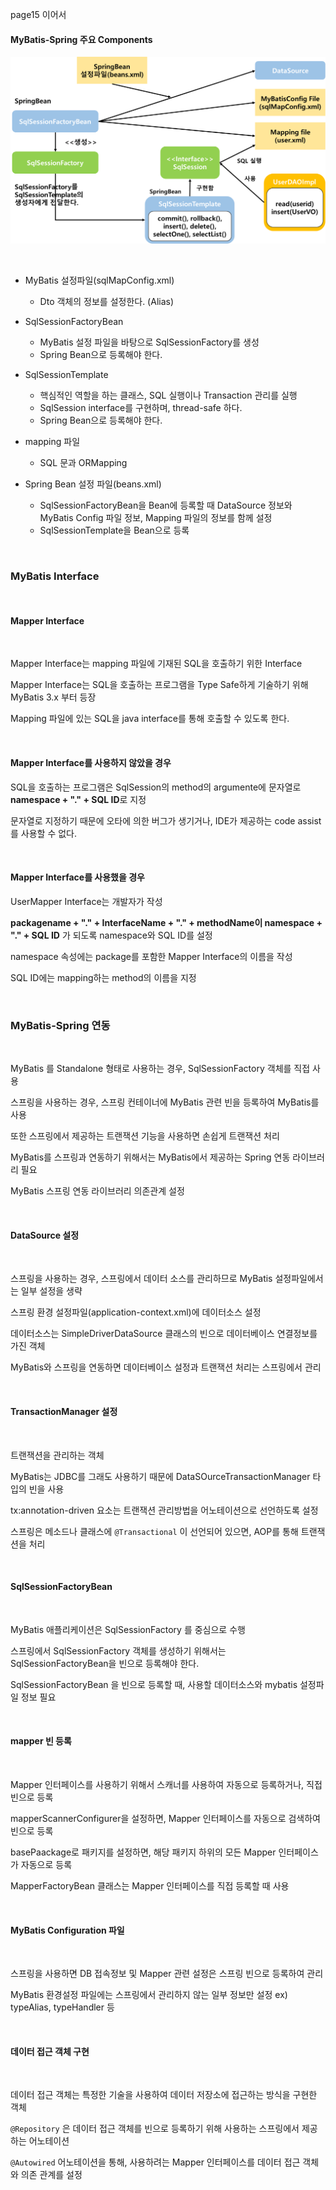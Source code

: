 page15 이어서

#### MyBatis-Spring 주요 Components

![](/img/inner%20ing/MyBatisSpringComponents.png)

<br>

- MyBatis 설정파일(sqlMapConfig.xml)
  - Dto 객체의 정보를 설정한다. (Alias)

- SqlSessionFactoryBean
  - MyBatis 설정 파일을 바탕으로 SqlSessionFactory를 생성
  - Spring Bean으로 등록해야 한다.

- SqlSessionTemplate
  - 핵심적인 역할을 하는 클래스, SQL 실행이나 Transaction 관리를 실행
  - SqlSession interface를 구현하며, thread-safe 하다.
  - Spring Bean으로 등록해야 한다.

- mapping 파일
  - SQL 문과 ORMapping

- Spring Bean 설정 파일(beans.xml)
  - SqlSessionFactoryBean을 Bean에 등록할 때 DataSource 정보와 MyBatis Config 파일 정보, Mapping 파일의 정보를 함께 설정
  - SqlSessionTemplate을 Bean으로 등록

<br>

### MyBatis Interface

<br>

#### Mapper Interface

<br>

Mapper Interface는 mapping 파일에 기재된 SQL을 호출하기 위한 Interface

Mapper Interface는 SQL을 호출하는 프로그램을 Type Safe하게 기술하기 위해 MyBatis 3.x 부터 등장

Mapping 파일에 있는 SQL을 java interface를 통해 호출할 수 있도록 한다.

<br>

#### Mapper Interface를 사용하지 않았을 경우

SQL을 호출하는 프로그램은 SqlSession의 method의 argumente에 문자열로 **namespace + "." + SQL ID**로 지정

문자열로 지정하기 때문에 오타에 의한 버그가 생기거나, IDE가 제공하는 code assist를 사용할 수 없다.

<br>

#### Mapper Interface를 사용했을 경우

UserMapper Interface는 개발자가 작성

**packagename + "." + InterfaceName + "." + methodName이 namespace + "." + SQL ID** 가 되도록 namespace와 SQL ID를 설정

namespace 속성에는 package를 포함한 Mapper Interface의 이름을 작성

SQL ID에는 mapping하는 method의 이름을 지정

<br>

### MyBatis-Spring 연동

<br>

MyBatis 를 Standalone 형태로 사용하는 경우, SqlSessionFactory 객체를 직접 사용

스프링을 사용하는 경우, 스프링 컨테이너에 MyBatis 관련 빈을 등록하여 MyBatis를 사용

또한 스프링에서 제공하는 트랜잭션 기능을 사용하면 손쉽게 트랜잭션 처리

MyBatis를 스프링과 연동하기 위해서는 MyBatis에서 제공하는 Spring 연동 라이브러리 필요

MyBatis 스프링 연동 라이브러리 의존관계 설정

<br>

#### DataSource 설정

<br>

스프링을 사용하는 경우, 스프링에서 데이터 소스를 관리하므로 MyBatis 설정파일에서는 일부 설정을 생략

스프링 환경 설정파일(application-context.xml)에 데이터소스 설정

데이터소스는 SimpleDriverDataSource 클래스의 빈으로 데이터베이스 연결정보를 가진 객체

MyBatis와 스프링을 연동하면 데이터베이스 설정과 트랜잭션 처리는 스프링에서 관리

<br>

#### TransactionManager 설정

<br>

트랜잭션을 관리하는 객체

MyBatis는 JDBC를 그래도 사용하기 때문에 DataSOurceTransactionManager 타입의 빈을 사용

tx:annotation-driven 요소는 트랜잭션 관리방법을 어노테이션으로 선언하도록 설정

스프링은 메소드나 클래스에 `@Transactional` 이 선언되어 있으면, AOP를 통해 트랜잭션을 처리

<br>

#### SqlSessionFactoryBean

<br>

MyBatis 애플리케이션은 SqlSessionFactory 를 중심으로 수행

스프링에서 SqlSessionFactory 객체를 생성하기 위해서는 SqlSessionFactoryBean을 빈으로 등록해야 한다.

SqlSessionFactoryBean 을 빈으로 등록할 때, 사용할 데이터소스와 mybatis 설정파일 정보 필요

<br>

####  mapper 빈 등록

<br>

Mapper 인터페이스를 사용하기 위해서 스캐너를 사용하여 자동으로 등록하거나, 직접 빈으로 등록

mapperScannerConfigurer을 설정하면, Mapper 인터페이스를 자동으로 검색하여 빈으로 등록

basePaackage로 패키지를 설정하면, 해당 패키지 하위의 모든  Mapper 인터페이스가 자동으로 등록

MapperFactoryBean 클래스는 Mapper 인터페이스를 직접 등록할 때 사용

<br>

#### MyBatis Configuration 파일

<br>

스프링을 사용하면 DB 접속정보 및 Mapper 관련 설정은 스프링 빈으로 등록하여 관리

MyBatis 환경설정 파일에는 스프링에서 관리하지 않는 일부 정보만 설정 ex) typeAlias, typeHandler 등

<br>

#### 데이터 접근 객체 구현

<br>

데이터 접근 객체는 특정한 기술을 사용하여 데이터 저장소에 접근하는 방식을 구현한 객체

`@Repository` 은 데이터 접근 객체를 빈으로 등록하기 위해 사용하는 스프링에서 제공하는 어노테이션

`@Autowired` 어노테이션을 통해, 사용하려는 Mapper 인터페이스를 데이터 접근 객체와 의존 관계를 설정